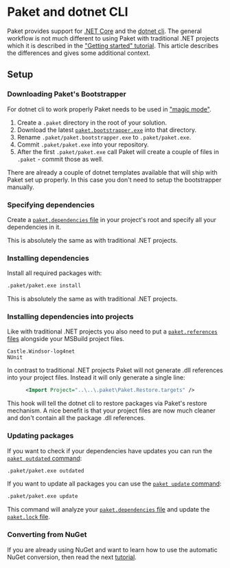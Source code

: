 # Paket and dotnet CLI

Paket provides support for [.NET Core](https://github.com/dotnet/core) and the [dotnet cli](https://github.com/dotnet/cli).
The general workflow is not much different to using Paket with traditional .NET projects which it is described in the ["Getting started" tutorial](getting-started.html). This article describes the differences and gives some additional context.

## Setup

### Downloading Paket's Bootstrapper

For dotnet cli to work properly Paket needs to be used in ["magic mode"](bootstrapper.html#Magic-mode).

1. Create a `.paket` directory in the root of your solution.
1. Download the latest
   [`paket.bootstrapper.exe`](https://github.com/fsprojects/Paket/releases/latest)
   into that directory.
1. Rename `.paket/paket.bootstrapper.exe` to `.paket/paket.exe`.
1. Commit `.paket/paket.exe` into your repository.
1. After the first `.paket/paket.exe` call Paket will create a couple of files in `.paket` - commit those as well.

There are already a couple of dotnet templates available that will ship with Paket set up properly. In this case you don't need to setup the bootstrapper manually.

### Specifying dependencies

Create a [`paket.dependencies` file](dependencies-file.html) in your project's
root and specify all your dependencies in it. 

This is absolutely the same as with traditional .NET projects.

### Installing dependencies

Install all required packages with:

```sh
.paket/paket.exe install
```

This is absolutely the same as with traditional .NET projects.

### Installing dependencies into projects

Like with traditional .NET projects you also need to put a [`paket.references` files](references-files.html) alongside your MSBuild project files.

```paket
Castle.Windsor-log4net
NUnit
```
In contrast to traditional .NET projects Paket will not generate .dll references into your project files. 
Instead it will only generate a single line:

```xml
      <Import Project="..\..\.paket\Paket.Restore.targets" />
```

This hook will tell the dotnet cli to restore packages via Paket's restore mechanism. A nice benefit is that your project files are now much cleaner and don't contain all the package .dll references.

### Updating packages

If you want to check if your dependencies have updates you can run the
[`paket outdated` command](paket-outdated.html):

```sh
.paket/paket.exe outdated
```

If you want to update all packages you can use the
[`paket update` command](paket-update.html):

```sh
.paket/paket.exe update
```

This command will analyze your
[`paket.dependencies` file](dependencies-file.html) and update the
[`paket.lock` file](lock-file.html).

### Converting from NuGet

If you are already using NuGet and want to learn how to use the automatic NuGet
conversion, then read the next [tutorial](convert-from-nuget-tutorial.html).
